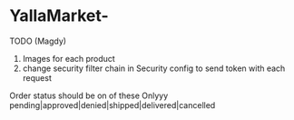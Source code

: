 # YallaMarket-


TODO (Magdy)
1) Images for each product
2) change security filter chain  in Security config to send token with each request



Order status should be on of these Onlyyy  
pending|approved|denied|shipped|delivered|cancelled
